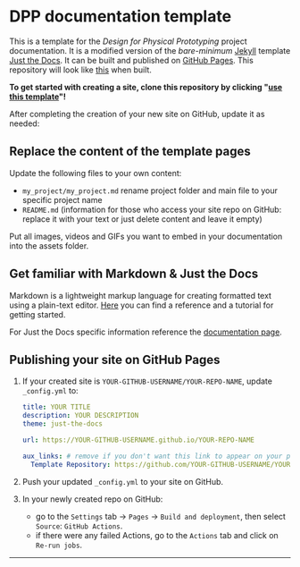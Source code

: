 # DPP documentation template

This is a template for the *Design for Physical Prototyping* project documentation. 
It is a modified version of the *bare-minimum* [Jekyll] template [Just the Docs].
It can be built and published on [GitHub Pages]. This repository will look like [this](https://pretoms.github.io/dpp_docs_template/) when built.

**To get started with creating a site, clone this repository by clicking "[use this template]"!**

After completing the creation of your new site on GitHub, update it as needed:

## Replace the content of the template pages

Update the following files to your own content:

- `my_project/my_project.md` rename project folder and main file to your specific project name
- `README.md` (information for those who access your site repo on GitHub: replace it with your text or just delete content and leave it empty)

Put all images, videos and GIFs you want to embed in your documentation into the assets folder.

## Get familiar with Markdown & Just the Docs

Markdown is a lightweight markup language for creating formatted text using a plain-text editor.
[Here](https://commonmark.org/help/) you can find a reference and a tutorial for getting started.

For Just the Docs specific information reference the [documentation page](https://just-the-docs.github.io/just-the-docs/). 

## Publishing your site on GitHub Pages

1.  If your created site is `YOUR-GITHUB-USERNAME/YOUR-REPO-NAME`, update `_config.yml` to:

    ```yaml
    title: YOUR TITLE
    description: YOUR DESCRIPTION
    theme: just-the-docs

    url: https://YOUR-GITHUB-USERNAME.github.io/YOUR-REPO-NAME

    aux_links: # remove if you don't want this link to appear on your pages
      Template Repository: https://github.com/YOUR-GITHUB-USERNAME/YOUR-REPO-NAME
    ```

2.  Push your updated `_config.yml` to your site on GitHub.

3.  In your newly created repo on GitHub:
    - go to the `Settings` tab -> `Pages` -> `Build and deployment`, then select `Source`: `GitHub Actions`.
    - if there were any failed Actions, go to the `Actions` tab and click on `Re-run jobs`.

----

[^1]: [It can take up to 10 minutes for changes to your site to publish after you push the changes to GitHub](https://docs.github.com/en/pages/setting-up-a-github-pages-site-with-jekyll/creating-a-github-pages-site-with-jekyll#creating-your-site).

[Jekyll]: https://jekyllrb.com
[Just the Docs]: https://github.com/just-the-docs/just-the-docs-template
[GitHub Pages]: https://docs.github.com/en/pages
[use this template]: https://github.com/pretoms/dpp_docs_template/generate
